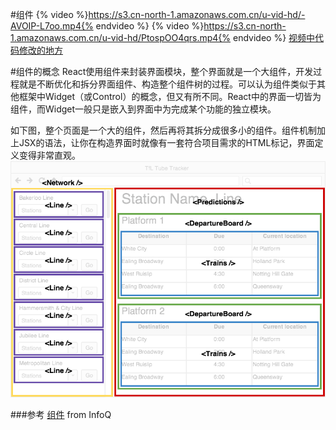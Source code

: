 #组件
{% video %}https://s3.cn-north-1.amazonaws.com.cn/u-vid-hd/-AVOIP-L7oo.mp4{% endvideo %}
{% video %}https://s3.cn-north-1.amazonaws.com.cn/u-vid-hd/PtospOO4qrs.mp4{% endvideo %}
[视频中代码修改的地方](https://github.com/udacity/reactnd-contacts-complete/commit/069bbfa3f5359849d334a0f58813220291e61dc0)

#组件的概念
React使用组件来封装界面模块，整个界面就是一个大组件，开发过程就是不断优化和拆分界面组件、构造整个组件树的过程。可以认为组件类似于其他框架中Widget（或Control）的概念，但又有所不同。React中的界面一切皆为组件，而Widget一般只是嵌入到界面中为完成某个功能的独立模块。

如下图，整个页面是一个大的组件，然后再将其拆分成很多小的组件。组件机制加上JSX的语法，让你在构造界面时就像有一套符合项目需求的HTML标记，界面定义变得非常直观。
![](/assets/component.png)

###参考
[组件](http://www.infoq.com/cn/articles/react-jsx-and-component) from InfoQ